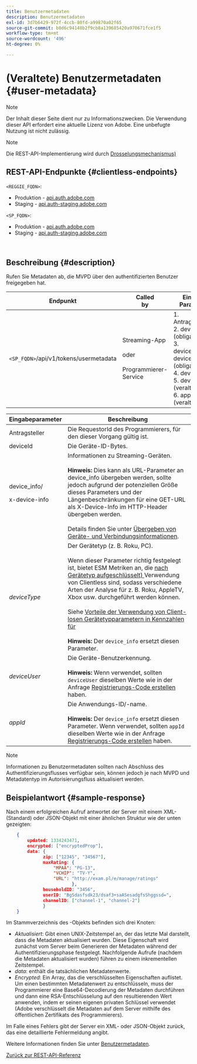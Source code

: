 ```yaml
---
title: Benutzermetadaten
description: Benutzermetadaten
exl-id: 3d7b6429-972f-4ccb-80fd-a99870a02f65
source-git-commit: b0d6c94148b2f9cb8a139685420a970671fce1f5
workflow-type: tm+mt
source-wordcount: '496'
ht-degree: 0%

---
```


# (Veraltete) Benutzermetadaten {#user-metadata}

>[!NOTE]
>
>Der Inhalt dieser Seite dient nur zu Informationszwecken. Die Verwendung dieser API erfordert eine aktuelle Lizenz von Adobe. Eine unbefugte Nutzung ist nicht zulässig.

>[!NOTE]
>
> Die REST-API-Implementierung wird durch [Drosselungsmechanismus) ](/help/authentication/integration-guide-programmers/throttling-mechanism.md)

## REST-API-Endpunkte {#clientless-endpoints}

`<REGGIE_FQDN>`:

* Produktion - [api.auth.adobe.com](http://api.auth.adobe.com/)
* Staging - [api.auth-staging.adobe.com](http://api.auth-staging.adobe.com/)

`<SP_FQDN>`:

* Produktion - [api.auth.adobe.com](http://api.auth.adobe.com/)
* Staging - [api.auth-staging.adobe.com](http://api.auth-staging.adobe.com/)

</br>

## Beschreibung {#description}

Rufen Sie Metadaten ab, die MVPD über den authentifizierten Benutzer freigegeben hat.


| Endpunkt | Called </br>by | Eingabe   </br>Parameter | HTTP </br>Methode | Antwort | HTTP </br>Antwort |
| --- | --- | --- | --- | --- | --- |
| `<SP_FQDN>`/api/v1/tokens/usermetadata | Streaming-App</br></br>oder</br></br>Programmierer-Service | 1. Antragsteller</br>2.  deviceId (obligatorisch)</br>3.  device_info/X-device-info (obligatorisch)</br>4.  deviceType</br>5.  deviceUser (veraltet)</br>6.  appId (veraltet) | GET | XML oder JSON mit Benutzermetadaten oder Fehlerdetails, falls nicht erfolgreich. | 200 - Erfolg<p>404 - Keine Metadaten gefunden<p>412 - Ungültiges AuthN-Token (z. B. abgelaufenes Token) |


| Eingabeparameter | Beschreibung |
|------------------------------|-----------------------------------------------------------------------------------------------------------------------------------------------------------------------------------------------------------------------------------------------------------------------------------------------------------------------------------------------------------------------------------------------------------------------------------------------------------------------------------------------------------------------------------------------------------------------------------------------------------------------------------------------------------------|
| Antragsteller | Die RequestorId des Programmierers, für den dieser Vorgang gültig ist. |
| deviceId | Die Geräte-ID-Bytes. |
| device_info/<p>x-device-info | Informationen zu Streaming-Geräten.</br></br> **Hinweis:** Dies kann als URL-Parameter an device_info übergeben werden, sollte jedoch aufgrund der potenziellen Größe dieses Parameters und der Längenbeschränkungen für eine GET-URL als X-Device-Info im HTTP-Header übergeben werden. </br></br> Details finden Sie unter [Übergeben von Geräte- und Verbindungsinformationen](/help/authentication/integration-guide-programmers/legacy/client-information/passing-client-information-device-connection-and-application.md). |
| _deviceType_ | Der Gerätetyp (z. B. Roku, PC).</br></br> Wenn dieser Parameter richtig festgelegt ist, bietet ESM Metriken an, die [nach Gerätetyp aufgeschlüsselt) ](/help/authentication/integration-guide-programmers/features-premium/esm/entitlement-service-monitoring-overview.md#progr-filter-metrics) Verwendung von Clientless sind, sodass verschiedene Arten der Analyse für z. B. Roku, AppleTV, Xbox usw. durchgeführt werden können.</br></br> Siehe [Vorteile der Verwendung von Client-losen Gerätetypparametern in Kennzahlen für ](/help/authentication/integration-guide-programmers/legacy/notes-technical/benefits-of-using-the-clientless-devicetype-parameter-in-pass-metrics.md)</br></br> **Hinweis:** Der `device_info` ersetzt diesen Parameter. |
| _deviceUser_ | Die Geräte-Benutzerkennung.</br></br> **Hinweis:** Wenn verwendet, sollten `deviceUser` dieselben Werte wie in der Anfrage [Registrierungs-Code erstellen](/help/authentication/integration-guide-programmers/legacy/rest-api-v1/apis/registration-code-request.md) haben. |
| _appId_ | Die Anwendungs-ID/-name. </br></br> **Hinweis:** Der `device_info` ersetzt diesen Parameter. Wenn verwendet, sollten `appId` dieselben Werte wie in der Anfrage [Registrierungs-Code erstellen](/help/authentication/integration-guide-programmers/legacy/rest-api-v1/apis/registration-code-request.md) haben. |

>[!NOTE]
> 
>Informationen zu Benutzermetadaten sollten nach Abschluss des Authentifizierungsflusses verfügbar sein, können jedoch je nach MVPD und Metadatentyp im Autorisierungsfluss aktualisiert werden.




## Beispielantwort {#sample-response}

Nach einem erfolgreichen Aufruf antwortet der Server mit einem XML- (Standard) oder JSON-Objekt mit einer ähnlichen Struktur wie der unten gezeigten:


```JSON
    {
        updated: 1334243471,
        encrypted: ["encryptedProp"],
        data: {
              zip: ["12345", "34567"],
              maxRating: { 
                  "MPAA": "PG-13",
                  "VCHIP": "TV-Y", 
                  "URL": "http://exam.pl/e/manage/ratings"
                         },
              householdID: "3456",
              userID: "BgSdasfsdk23/dsaf3+saASesadgfsShggssd=",
              channelID: ["channel-1", "channel-2"]
              }
    }
```

Im Stammverzeichnis des -Objekts befinden sich drei Knoten:

* *Aktualisiert*: Gibt einen UNIX-Zeitstempel an, der das letzte Mal darstellt, dass die Metadaten aktualisiert wurden. Diese Eigenschaft wird zunächst vom Server beim Generieren der Metadaten während der Authentifizierungsphase festgelegt. Nachfolgende Aufrufe (nachdem die Metadaten aktualisiert wurden) führen zu einem inkrementellen Zeitstempel.
* *data*: enthält die tatsächlichen Metadatenwerte.
* *Encrypted*: Ein Array, das die verschlüsselten Eigenschaften auflistet. Um einen bestimmten Metadatenwert zu entschlüsseln, muss der Programmierer eine Base64-Decodierung der Metadaten durchführen und dann eine RSA-Entschlüsselung auf den resultierenden Wert anwenden, indem er seinen eigenen privaten Schlüssel verwendet (Adobe verschlüsselt die Metadaten auf dem Server mithilfe des öffentlichen Zertifikats des Programmierers).

Im Falle eines Fehlers gibt der Server ein XML- oder JSON-Objekt zurück, das eine detaillierte Fehlermeldung angibt.

Weitere Informationen finden Sie unter [Benutzermetadaten](/help/authentication/integration-guide-programmers/features-standard/entitlements/user-metadata-feature.md).

[Zurück zur REST-API-Referenz](/help/authentication/integration-guide-programmers/legacy/rest-api-v1/rest-api-reference.md)
